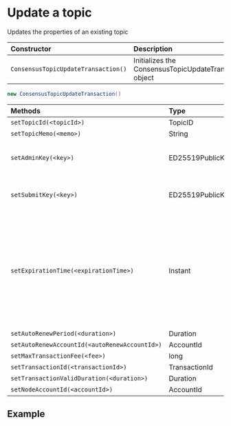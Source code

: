 # Update a topic

Updates the properties of an existing topic

| Constructor | Description |
| :--- | :--- |
| `ConsensusTopicUpdateTransaction()` | Initializes the ConsensusTopicUpdateTransaction object |

```java
new ConsensusTopicUpdateTransaction()
```

| Methods | Type | Description |
| :--- | :--- | :--- |
| `setTopicId(<topicId>)` | TopicID |  |
| `setTopicMemo(<memo>)` | String |  |
| `setAdminKey(<key>)` | ED25519PublicKey | Access control for update/delete of the topic. If unspecified, no change. If empty keyList - the adminKey is cleared. |
| `setSubmitKey(<key>)` | ED25519PublicKey | Access control for ConsensusService.submitMessage.  If unspecified, no change. If empty keyList - the submitKey is cleared. |
| `setExpirationTime(<expirationTime>)` | Instant | Effective consensus timestamp at \(and after\) which all consensus transactions and queries will fail. The expirationTime may be no longer than MAX\_AUTORENEW\_PERIOD \(8000001 seconds\) from the consensus timestamp of this transaction. On topics with no adminKey, extending the expirationTime is the only updateTopic option allowed on the topic. If unspecified, no change. |
| `setAutoRenewPeriod(<duration>)` | Duration |  |
| `setAutoRenewAccountId(<autoRenewAccountId>)` | AccountId |  |
| `setMaxTransactionFee(<fee>)` | long |  |
| `setTransactionId(<transactionId>)` | TransactionId |  |
| `setTransactionValidDuration(<duration>)` | Duration |  |
| `setNodeAccountId(<accountId>)` | AccountId |  |

## 

## Example

```java

```

